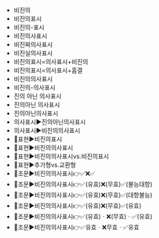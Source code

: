 - 비진의
- 비진의표시
- 비진의-표시
- 비진의사표시
- 비진짜의사표시
- 비진실의사표시
- 비진의표시=의사표시+비진의
- 비진의표시=의사표시+흠결
- 비진의의사표시
- 비진의-의사표시
- 진의 아닌 의사표시
- 진의아닌 의사표시
- 진의아닌의사표시
- 의사표시▶️진의아닌의사표시
- 의사표시▶️비진의의사표시
- 📌표현▶️비진의표시
- 📌표현▶️비진의의사표시
- 📌표현▶️비진의의사표시vs.비진의표시
- 📌표현▶️추가형vs.교환형
- 📌조문▶️비진의의사표시👉✅❌✅
- 📌조문▶️비진의의사표시👉✅(유효)❌(무효)✅(불능대항)
- 📌조문▶️비진의의사표시👉✅(유효)❌(무효)✅(대항불능)
- 📌조문▶️비진의의사표시👉✅(유효)❌(무효)✅(유효)
- 📌조문▶️비진의의사표시👉✅(유효)ㆍ❌(무효)ㆍ✅(유효)
- 📌조문▶️비진의의사표시👉✅유효ㆍ❌무효ㆍ✅유효